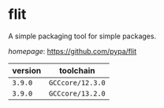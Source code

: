 # flit

A simple packaging tool for simple packages.

*homepage*: <https://github.com/pypa/flit>

version | toolchain
--------|----------
``3.9.0`` | ``GCCcore/12.3.0``
``3.9.0`` | ``GCCcore/13.2.0``
